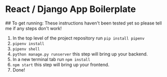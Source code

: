 # React / Django App Boilerplate

## To get running: 
These instructions haven't been tested yet so please tell me if any steps don't work!

1. In the top level of the project repository run `pip install pipenv`
2. `pipenv install`
3. `pipenv shell`
4. `python manage.py runserver` this step will bring up your backend.
5. In a new terminal tab run `npm install`
6. `npm start` this step will bring up your frontend.
7. Done! 